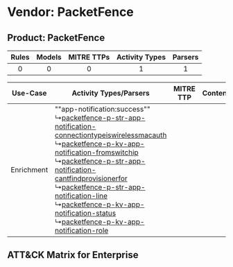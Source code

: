 Vendor: PacketFence
===================
Product: PacketFence
--------------------
| Rules | Models | MITRE TTPs | Activity Types | Parsers |
|:-----:|:------:|:----------:|:--------------:|:-------:|
|   0   |   0    |     0      |       1        |    1    |

|  Use-Case  | Activity Types/Parsers    | MITRE TTP | Content    |
|:----------:| ---- | --------- | ---- |
| Enrichment |  ""app-notification:success""<br> ↳[packetfence-p-str-app-notification-connectiontypeiswirelessmacauth](Ps/pC_packetfencepstrappnotificationconnectiontypeiswirelessmacauth.md)<br> ↳[packetfence-p-kv-app-notification-fromswitchip](Ps/pC_packetfencepkvappnotificationfromswitchip.md)<br> ↳[packetfence-p-str-app-notification-cantfindprovisionerfor](Ps/pC_packetfencepstrappnotificationcantfindprovisionerfor.md)<br> ↳[packetfence-p-str-app-notification-line](Ps/pC_packetfencepstrappnotificationline.md)<br> ↳[packetfence-p-kv-app-notification-status](Ps/pC_packetfencepkvappnotificationstatus.md)<br> ↳[packetfence-p-kv-app-notification-role](Ps/pC_packetfencepkvappnotificationrole.md)<br> |    | [](RM/r_m_packetfence_packetfence_Enrichment.md) |

ATT&CK Matrix for Enterprise
----------------------------
